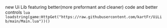 new Ui Lib featuring better(more preformant and cleaner) code and better controls
`lua
loadstring(game:HttpGet("https://raw.githubusercontent.com/kartFr/UiLib/main/Main.lua"))()
`
